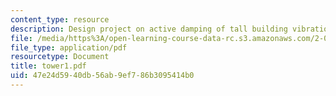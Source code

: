 ```yaml
---
content_type: resource
description: Design project on active damping of tall building vibrations.
file: /media/https%3A/open-learning-course-data-rc.s3.amazonaws.com/2-004-systems-modeling-and-control-ii-fall-2007/47e24d5940db56ab9ef786b3095414b0_tower1.pdf
file_type: application/pdf
resourcetype: Document
title: tower1.pdf
uid: 47e24d59-40db-56ab-9ef7-86b3095414b0
---
```


